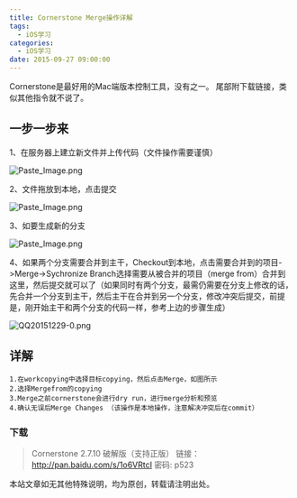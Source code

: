 ```yaml
---
title: Cornerstone Merge操作详解
tags:
  - iOS学习
categories:
  - iOS学习
date: 2015-09-27 09:00:00
---
```


Cornerstone是最好用的Mac端版本控制工具，没有之一。
尾部附下载链接，类似其他指令就不说了。<!--more-->

## 一步一步来

1、在服务器上建立新文件并上传代码（文件操作需要谨慎） 

![Paste_Image.png](http://7xqhcq.com1.z0.glb.clouddn.com/iOS-Cornerstone%20Merge-cao-zuo-xiang-jie-1.png)

2、文件拖放到本地，点击提交 

![Paste_Image.png](http://7xqhcq.com1.z0.glb.clouddn.com/iOS-Cornerstone%20Merge-cao-zuo-xiang-jie-2.png)

3、如要生成新的分支 

![Paste_Image.png](http://7xqhcq.com1.z0.glb.clouddn.com/iOS-Cornerstone%20Merge-cao-zuo-xiang-jie-3.png)

4、如果两个分支需要合并到主干，Checkout到本地，点击需要合并到的项目->Merge->Sychronize Branch选择需要从被合并的项目（merge from）合并到这里，然后提交就可以了（如果同时有两个分支，最需仍需要在分支上修改的话，先合并一个分支到主干，然后主干在合并到另一个分支，修改冲突后提交，前提是，刚开始主干和两个分支的代码一样，参考上边的步骤生成）

![QQ20151229-0.png](http://7xqhcq.com1.z0.glb.clouddn.com/iOS-Cornerstone%20Merge-cao-zuo-xiang-jie-4.png)

## 详解

```
1.在workcopying中选择目标copying，然后点击Merge，如图所示
2.选择Mergefrom的copying
3.Merge之前cornerstone会进行dry run，进行merge分析和预览
4.确认无误后Merge Changes （该操作是本地操作，注意解决冲突后在commit）
```

### 下载

> Cornerstone 2.7.10 破解版（支持正版）
链接：http://pan.baidu.com/s/1o6VRtcI  密码: p523

本站文章如无其他特殊说明，均为原创，转载请注明出处。